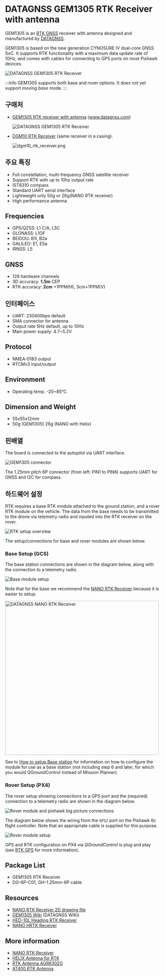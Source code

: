 # DATAGNSS GEM1305 RTK Receiver with antenna

GEM1305 is an [RTK GNSS](../gps_compass/rtk_gps.md) receiver with antenna designed and manufactured by [DATAGNSS](https://www.datagnss.com/).

GEM1305 is based on the new generation CYNOSURE IV dual-core GNSS SoC.
It supports RTK functionality with a maximum data update rate of 10Hz, and comes with cables for connecting to GPS ports on most Pixhawk devices.

![DATAGNSS GEM1305 RTK Receiver](../../assets/hardware/gps/datagnss_gem1305/datagnss-gem1305-02.png)

:::info
GEM1305 supports both base and rover options.
It does not yet support _moving base_ mode.
:::

## 구매처

- [GEM1305 RTK receiver with antenna](https://www.datagnss.com/collections/gnss-for-drone/products/gem1305) (www.datagnss.com)

  ![DATAGNSS GEM1305 RTK Receiver](../../assets/hardware/gps/datagnss_gem1305/gem1305_hero.png)

- [DGM10 RTK Receiver](https://www.datagnss.com/collections/gnss-for-drone/products/dgm10-rtk-receiver) (same receiver in a casing).

  ![dgm10_rtk_receiver.png](../../assets/hardware/gps/datagnss_gem1305/dgm10_rtk_receiver.png)

## 주요 특징

- Full constellation, multi-frequency GNSS satellite receiver
- Support RTK with up to 10hz output rate
- IST8310 compass
- Standard UART serial interface
- Lightweight only 50g or 26g(NANO RTK receiver)
- High performance antenna

## Frequencies

- GPS/QZSS: L1 C/A, L5C
- GLONASS: L1OF
- BEIDOU: B1I, B2a
- GALILEO: E1, E5a
- IRNSS: L5

## GNSS

- 128 hardware channels
- 3D accuracy: **1.5m** CEP
- RTK accuracy: **2cm** +1PPM(H), 3cm+1PPM(V)

## 인터페이스

- UART: 230400bps default
- SMA connector for antenna
- Output rate 5Hz default, up to 10Hz
- Main power supply: 4.7~5.2V

## Protocol

- NMEA-0183 output
- RTCMv3 input/output

## Environment

- Operating temp. -20~85°C

## Dimension and Weight

- 55x55x12mm
- 50g (GEM1305) 26g (NANO with Helix)

## 핀배열

The board is connected to the autopilot via UART interface.

![GEM1305 connector](../../assets/hardware/gps/datagnss_gem1305/gem1305_connector.png)

The 1.25mm pitch 6P connector (from left: PIN1 to PIN6) supports UART for GNSS and I2C for compass.

## 하드웨어 설정

RTK requires a base RTK module attached to the ground station, and a rover RTK module on the vehicle.
The data from the base needs to be transmitted to the drone via telemetry radio and inputed into the RTK receiver on the rover.

![RTK setup overview](../../assets/hardware/gps/datagnss_gem1305/setup_overview.png)

The setup/connections for base and rover modules are shown below.

### Base Setup (GCS)

The base station connections are shown in the diagram below, along with the connection to a telemetry radio.

![Base module setup](../../assets/hardware/gps/datagnss_gem1305/base_gnss_setup.png)

Note that for the base we recommend the [NANO RTK Receiver](https://www.datagnss.com/collections/gnss-for-drone/products/multi-band-rtk-receiver-package) because it is easier to setup.

<img src="../../assets/hardware/gps/datagnss_gem1305/nano_rtk_with_case.png" width="500px" alt="DATAGNSS NANO RTK Receiver">

See to [How to setup Base station](https://wiki.datagnss.com/index.php/GEM1305-autopilot#Base_station_setup) for information on how to configure the module for use as a base station (not including step 6 and later, for which you would QGroundControl instead of Mission Planner).

### Rover Setup (PX4)

The rover setup showing connections to a GPS port and the (required) connection to a telemetry radio are shown in the diagram below.

![Rover module and pixhawk big picture connections](../../assets/hardware/gps/datagnss_gem1305/rover_gnss_setup.png)

The diagram below shows the wiring from the `GPS2` port on the Pixhawk 6c flight controller.
Note that an appropriate cable is supplied for this purpose.

![Rover module setup](../../assets/hardware/gps/datagnss_gem1305/pixhawk_connections.png)

GPS and RTK configuration on PX4 via _QGroundControl_ is plug and play (see [RTK GPS](../gps_compass/rtk_gps.md) for more information).

## Package List

- GEM1305 RTK Receiver
- DG-6P-C01, GH-1.25mm-6P cable

## Resources

- [NANO RTK Receiver 2D drawing file](https://wiki.datagnss.com/images/3/31/EVK-DG-1206_V.2.0.pdf)
- [GEM1305 Wiki](https://docs.datagnss.com/gnss/rtk_receiver/GEM1305/) (DATAGNSS WiKi)
- [HED-10L Heading RTK Receiver](https://docs.datagnss.com/gnss/rtk_receiver/HED-10L/)
- [NANO HRTK Receiver](https://docs.datagnss.com/gnss/rtk_receiver/NANO/nano-helix-rtk/)

## More information

- [NANO RTK Receiver](https://www.datagnss.com/collections/evk/products/tau951m-1312-tiny-evk)
- [HELIX Antenna for RTK](https://www.datagnss.com/collections/rtk-antenna/products/smart-helix-antenna)
- [RTK Antenna AGR6302G](https://www.datagnss.com/collections/rtk-antenna/products/antenna-agr6302g)
- [AT400 RTK Antenna](https://www.datagnss.com/collections/rtk-antenna/products/at400-multi-band-antenna-for-rtk)
